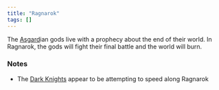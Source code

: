 ```yaml
---
title: "Ragnarok"
tags: []
---
```


The [Asgard](content/Places/Asgard.md)ian gods live with a prophecy about the end of their world. In Ragnarok, the gods will fight their final battle and the world will burn.

### Notes

- The [Dark Knights](content/Organizations/Dark%20Knights.md) appear to be attempting to speed along Ragnarok